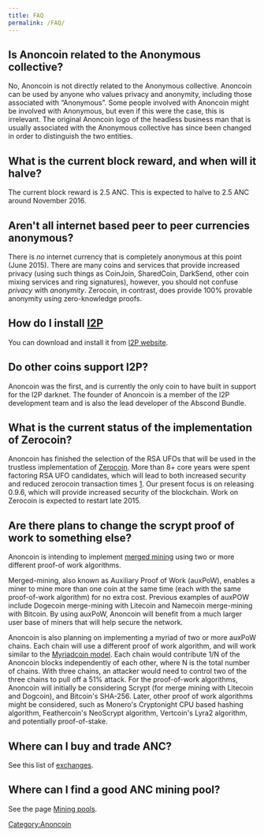 ```yaml
---
title: FAQ
permalink: /FAQ/
---
```


Is Anoncoin related to the Anonymous collective?
------------------------------------------------

No, Anoncoin is not directly related to the Anonymous collective. Anoncoin can be used by anyone who values privacy and anonymity, including those associated with “Anonymous”. Some people involved with Anoncoin might be involved with Anonymous, but even if this were the case, this is irrelevant. The original Anoncoin logo of the headless business man that is usually associated with the Anonymous collective has since been changed in order to distinguish the two entities.

What is the current block reward, and when will it halve?
---------------------------------------------------------

The current block reward is 2.5 ANC. This is expected to halve to 2.5 ANC around November 2016.

Aren't all internet based peer to peer currencies anonymous?
------------------------------------------------------------

There is *no* internet currency that is completely anonymous at this point (June 2015). There are many coins and services that provide increased privacy (using such things as CoinJoin, SharedCoin, DarkSend, other coin mixing services and ring signatures), however, you should not confuse *privacy* with *anonymity*. Zerocoin, in contrast, does provide 100% provable anonymity using zero-knowledge proofs.

How do I install [I2P](/I2P "wikilink")
---------------------------------------

You can download and install it from [I2P website](https://geti2p.net/en/download).

Do other coins support I2P?
---------------------------

Anoncoin was the first, and is currently the only coin to have built in support for the I2P darknet. The founder of Anoncoin is a member of the I2P development team and is also the lead developer of the Abscond Bundle.

What is the current status of the implementation of Zerocoin?
-------------------------------------------------------------

Anoncoin has finished the selection of the RSA UFOs that will be used in the trustless implementation of [Zerocoin](/Zerocoin "wikilink"). More than 8+ core years were spent factoring RSA UFO candidates, which will lead to both increased security and reduced zerocoin transaction times [1](https://bitcointalk.org/index.php?topic=227287.msg8855999#msg8855999). Our present focus is on releasing 0.9.6, which will provide increased security of the blockchain. Work on Zerocoin is expected to restart late 2015.

Are there plans to change the scrypt proof of work to something else?
---------------------------------------------------------------------

Anoncoin is intending to implement [merged mining](https://en.bitcoin.it/wiki/Merged_mining_specification) using two or more different proof-of work algorithms.

Merged-mining, also known as Auxiliary Proof of Work (auxPoW), enables a miner to mine more than one coin at the same time (each with the same proof-of-work algorithm) for no extra cost. Previous examples of auxPOW include Dogecoin merge-mining with Litecoin and Namecoin merge-mining with Bitcoin. By using auxPoW, Anoncoin will benefit from a much larger user base of miners that will help secure the network.

Anoncoin is also planning on implementing a myriad of two or more auxPoW chains. Each chain will use a different proof of work algorithm, and will work similar to the [Myriadcoin model](http://coinbrief.net/what_is_myriadcoin/). Each chain would contribute 1/N of the Anoncoin blocks independently of each other, where N is the total number of chains. With three chains, an attacker would need to control two of the three chains to pull off a 51% attack. For the proof-of-work algorithms, Anoncoin will initially be considering Scrypt (for merge mining with Litecoin and Dogcoin), and Bitcoin's SHA-256. Later, other proof of work algorithms might be considered, such as Monero's Cryptonight CPU based hashing algorithm, Feathercoin's NeoScrypt algorithm, Vertcoin's Lyra2 algorithm, and potentially proof-of-stake.

Where can I buy and trade ANC?
------------------------------

See this list of [exchanges](/exchanges "wikilink").

Where can I find a good ANC mining pool?
----------------------------------------

See the page [Mining pools](/Mining_pools "wikilink").

[Category:Anoncoin](/Category:Anoncoin "wikilink")